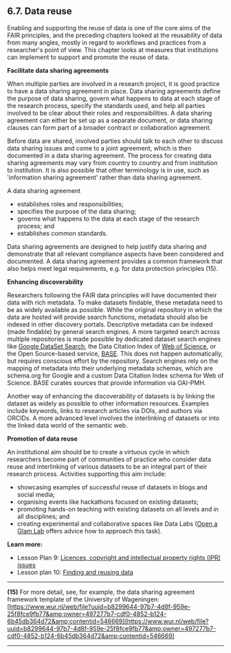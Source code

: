 ## 6.7. Data reuse

Enabling and supporting the reuse of data is one of the core aims of the FAIR principles, and the preceding chapters looked at the reusability of data from many angles, mostly in regard to workflows and practices from a researcher&#39;s point of view. This chapter looks at measures that institutions can implement to support and promote the reuse of data.

**Facilitate data sharing agreements**

When multiple parties are involved in a research project, it is good practice to have a data sharing agreement in place. Data sharing agreements define the purpose of data sharing, govern what happens to data at each stage of the research process, specify the standards used, and help all parties involved to be clear about their roles and responsibilities. A data sharing agreement can either be set up as a separate document, or data sharing clauses can form part of a broader contract or collaboration agreement.

Before data are shared, involved parties should talk to each other to discuss data sharing issues and come to a joint agreement, which is then documented in a data sharing agreement. The process for creating data sharing agreements may vary from country to country and from institution to institution. It is also possible that other terminology is in use, such as ‛information sharing agreement&#39; rather than data sharing agreement.

A data sharing agreement

- establishes roles and responsibilities;
- specifies the purpose of the data sharing;
- governs what happens to the data at each stage of the research process; and
- establishes common standards.

Data sharing agreements are designed to help justify data sharing and demonstrate that all relevant compliance aspects have been considered and documented. A data sharing agreement provides a common framework that also helps meet legal requirements, e.g. for data protection principles (15).

**Enhancing discoverability**

Researchers following the FAIR data principles will have documented their data with rich metadata. To make datasets findable, these metadata need to be as widely available as possible. While the original repository in which the data are hosted will provide search functions, metadata should also be indexed in other discovery portals. Descriptive metadata can be indexed (made findable) by general search engines. A more targeted search across multiple repositories is made possible by dedicated dataset search engines like [Google DataSet Search](https://datasetsearch.research.google.com/), the Data Citation Index of [Web of Science](http://www.webofscience.com/), or the Open Source-based service, [BASE](https://www.base-search.net/). This does not happen automatically, but requires conscious effort by the repository. Search engines rely on the mapping of metadata into their underlying metadata schemas, which are schema.org for Google and a custom Data Citation Index schema for Web of Science. BASE curates sources that provide information via OAI-PMH.

Another way of enhancing the discoverability of datasets is by linking the dataset as widely as possible to other information resources. Examples include keywords, links to research articles via DOIs, and authors via ORCIDs. A more advanced level involves the interlinking of datasets or into the linked data world of the semantic web.

**Promotion of data reuse**

An institutional aim should be to create a virtuous cycle in which researchers become part of communities of practice who consider data reuse and interlinking of various datasets to be an integral part of their research process. Activities supporting this aim include:

- showcasing examples of successful reuse of datasets in blogs and social media;
- organising events like hackathons focused on existing datasets;
- promoting hands-on teaching with existing datasets on all levels and in all disciplines; and
- creating experimental and collaborative spaces like Data Labs ([Open a Glam Lab](https://glamlabs.pubpub.org/) offers advice how to approach this task).

**Learn more:**

- Lesson Plan 9: [Licences, copyright and intellectual property rights (IPR) issues](../5FAIRlessonPlans/9LessonPlan.md)
- Lesson plan 10: [Finding and reusing data](../5FAIRlessonPlans/10LessonPlan.md)

---

**(15)** For more detail, see, for example, the data sharing agreement framework template of the University of Wageningen: [https://www.wur.nl/web/file?uuid=b8299644-97b7-4d8f-959e-25f8fce9fb77&amp;owner=497277b7-cdf0-4852-b124-6b45db364d72&amp;contentid=546669](https://www.wur.nl/web/file?uuid=b8299644-97b7-4d8f-959e-25f8fce9fb77&amp;owner=497277b7-cdf0-4852-b124-6b45db364d72&amp;contentid=546669)

---
